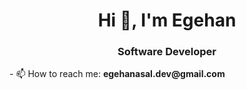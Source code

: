 <h1 align="center">Hi 👋, I'm Egehan</h1>
<h3 align="center">Software Developer</h3> - 📫 How to reach me: <b>egehanasal.dev@gmail.com</b> <p align="left">
